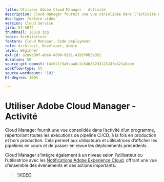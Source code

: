 ```yaml
---
title: Utiliser Adobe Cloud Manager - Activité
description: Cloud Manager fournit une vue consolidée dans l’activité d’un programme, répertoriant toutes les exécutions de pipeline CI/CD, à la fois en production et hors production. Cela permet aux utilisateurs et utilisatrices d’afficher les pipelines en cours et de passer en revue les déploiements précédents.
doc-type: feature video
version: Cloud Service
jira: KT-6874
thumbnail: 26319.jpg
topic: Architecture
feature: Cloud Manager, Code Deployment
role: Architect, Developer, Admin
level: Beginner
exl-id: 82a9d00f-abe6-4600-92b1-41b5f0b5e352
duration: 50
source-git-commit: f4c621f3a9caa8c2c64b8323312343fe421a5aee
workflow-type: ht
source-wordcount: '102'
ht-degree: 100%

---
```


# Utiliser Adobe Cloud Manager - Activité

Cloud Manager fournit une vue consolidée dans l’activité d’un programme, répertoriant toutes les exécutions de pipeline CI/CD, à la fois en production et hors production. Cela permet aux utilisateurs et utilisatrices d’afficher les pipelines en cours et de passer en revue les déploiements précédents.

Cloud Manager s’intègre également à un niveau selon l’utilisateur ou l’utilisatrice avec les [Notifications Adobe Experience Cloud](https://experienceleague.adobe.com/docs/experience-manager-cloud-manager/using/how-to-use/notifications.html?lang=fr), offrant une vue d’ensemble des événements et des actions importants.

>[!VIDEO](https://video.tv.adobe.com/v/26319?quality=12&learn=on)
